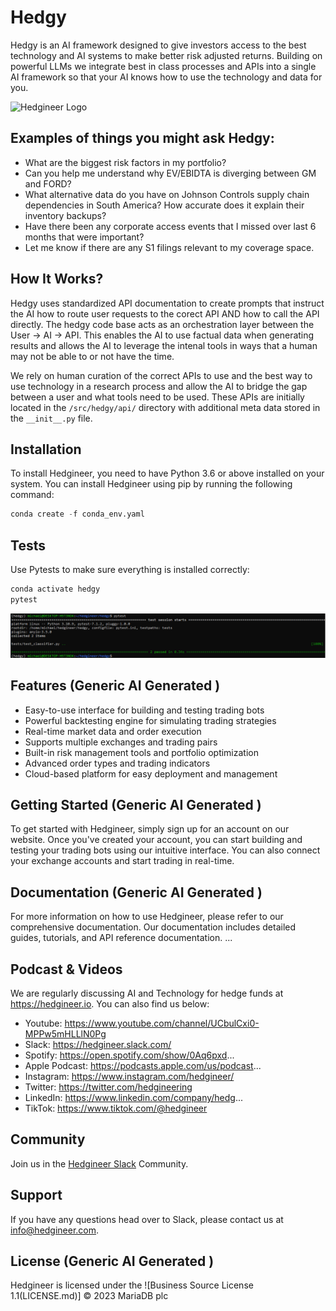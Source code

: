 
# Hedgy

Hedgy is an AI framework designed to give investors access to the best technology and AI systems to make better risk adjusted returns. Building on powerful LLMs we integrate 
best in class processes and APIs into a single AI framework so that your AI knows how to use the technology and data for you. 

![Hedgineer Logo](https://uploads-ssl.webflow.com/63e006c94fd49b39c09e0589/63e01d160c95fcd27f2ae482_transparent_logo_temp.svg)

## Examples of things you might ask Hedgy:
- What are the biggest risk factors in my portfolio?
- Can you help me understand why EV/EBIDTA is diverging between GM and FORD?
- What alternative data do you have on Johnson Controls supply chain dependencies in South America? How accurate does it explain their inventory backups?
- Have there been any corporate access events that I missed over last 6 months that were important?
- Let me know if there are any S1 filings relevant to my coverage space.


## How It Works?
Hedgy uses standardized API documentation to create prompts that instruct the AI how to route user requests to the corect API AND how to call the API directly. The hedgy code base acts as an orchestration layer between the User -> AI -> API. This enables the AI to use factual data when generating results and allows the AI to leverage the intenal tools in ways that a human may not be able to or not have the time.

We rely on human curation of the correct APIs to use and the best way to use technology in a research process and allow the AI to bridge the gap between a user and what tools need to be used. These APIs are initially located in the `/src/hedgy/api/` directory with additional meta data stored in the `__init__.py` file. 

## Installation

To install Hedgineer, you need to have Python 3.6 or above installed on your system. You can install Hedgineer using pip by running the following command:

```python
conda create -f conda_env.yaml
```

## Tests

Use Pytests to make sure everything is installed correctly:

```python
conda activate hedgy
pytest
```

![Pytest Results](assets/test_output.PNG)

## Features (Generic AI Generated )

- Easy-to-use interface for building and testing trading bots
- Powerful backtesting engine for simulating trading strategies
- Real-time market data and order execution
- Supports multiple exchanges and trading pairs
- Built-in risk management tools and portfolio optimization
- Advanced order types and trading indicators
- Cloud-based platform for easy deployment and management

## Getting Started (Generic AI Generated )

To get started with Hedgineer, simply sign up for an account on our website. Once you've created your account, you can start building and testing your trading bots using our intuitive interface. You can also connect your exchange accounts and start trading in real-time.

## Documentation (Generic AI Generated )

For more information on how to use Hedgineer, please refer to our comprehensive documentation. Our documentation includes detailed guides, tutorials, and API reference documentation.
...

## Podcast & Videos

We are regularly discussing AI and Technology for hedge funds at https://hedgineer.io. You can also find us below:

- Youtube: https://www.youtube.com/channel/UCbulCxi0-MPPw5mHLLlN0Pg
- Slack: https://hedgineer.slack.com/
- Spotify: https://open.spotify.com/show/0Aq6pxd...
- Apple Podcast: https://podcasts.apple.com/us/podcast...
- Instagram: https://www.instagram.com/hedgineer/
- Twitter: https://twitter.com/hedgineering
- LinkedIn: https://www.linkedin.com/company/hedg...
- TikTok: https://www.tiktok.com/@hedgineer

## Community

Join us in the [Hedgineer Slack](https://join.slack.com/t/hedgineer/shared_invite/zt-1qr0xgzts-40TSggK_nee1gnxH7UfyQA) Community.

## Support

If you have any questions head over to Slack, please contact us at info@hedgineer.com.

## License (Generic AI Generated )

Hedgineer is licensed under the ![Business Source License 1.1(LICENSE.md)] © 2023 MariaDB plc